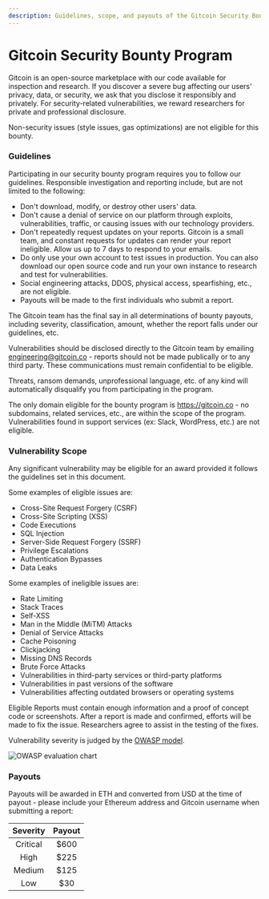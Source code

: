 ```yaml
---
description: Guidelines, scope, and payouts of the Gitcoin Security Bounty Program.
---
```


# Gitcoin Security Bounty Program

Gitcoin is an open-source marketplace with our code available for inspection and research. If you discover a severe bug affecting our users' privacy, data, or security, we ask that you disclose it responsibly and privately. For security-related vulnerabilities, we reward researchers for private and professional disclosure.

Non-security issues (style issues, gas optimizations) are not eligible for this bounty.

### Guidelines <a href="#guidelines" id="guidelines"></a>

Participating in our security bounty program requires you to follow our guidelines. Responsible investigation and reporting include, but are not limited to the following:

* Don't download, modify, or destroy other users' data.
* Don't cause a denial of service on our platform through exploits, vulnerabilities, traffic, or causing issues with our technology providers.
* Don't repeatedly request updates on your reports. Gitcoin is a small team, and constant requests for updates can render your report ineligible. Allow us up to 7 days to respond to your emails.
* Do only use your own account to test issues in production. You can also download our open source code and run your own instance to research and test for vulnerabilities.
* Social engineering attacks, DDOS, physical access, spearfishing, etc., are not eligible.
* Payouts will be made to the first individuals who submit a report.

The Gitcoin team has the final say in all determinations of bounty payouts, including severity, classification, amount, whether the report falls under our guidelines, etc.

Vulnerabilities should be disclosed directly to the Gitcoin team by emailing engineering@gitcoin.co - reports should not be made publically or to any third party. These communications must remain confidential to be eligible.

Threats, ransom demands, unprofessional language, etc. of any kind will automatically disqualify you from participating in the program.

The only domain eligible for the bounty program is https://gitcoin.co - no subdomains, related services, etc., are within the scope of the program. Vulnerabilities found in support services (ex: Slack, WordPress, etc.) are not eligible.

### Vulnerability Scope <a href="#vulnerability-scope" id="vulnerability-scope"></a>

Any significant vulnerability may be eligible for an award provided it follows the guidelines set in this document.

Some examples of eligible issues are:

* Cross-Site Request Forgery (CSRF)
* Cross-Site Scripting (XSS)
* Code Executions
* SQL Injection
* Server-Side Request Forgery (SSRF)
* Privilege Escalations
* Authentication Bypasses
* Data Leaks

Some examples of ineligible issues are:

* Rate Limiting
* Stack Traces
* Self-XSS
* Man in the Middle (MiTM) Attacks
* Denial of Service Attacks
* Cache Poisoning
* Clickjacking
* Missing DNS Records
* Brute Force Attacks
* Vulnerabilities in third-party services or third-party platforms
* Vulnerabilities in past versions of the software
* Vulnerabilities affecting outdated browsers or operating systems

Eligible Reports must contain enough information and a proof of concept code or screenshots. After a report is made and confirmed, efforts will be made to fix the issue. Researchers agree to assist in the testing of the fixes.

Vulnerability severity is judged by the [OWASP model](https://www.owasp.org/index.php/OWASP\_Risk\_Rating\_Methodology).

![OWASP evaluation chart](https://gitcoincontent.s3-us-west-2.amazonaws.com/owasp.png)

### Payouts

Payouts will be awarded in ETH and converted from USD at the time of payout - please include your Ethereum address and Gitcoin username when submitting a report:

| Severity | Payout |
| :------: | :----: |
| Critical |  $600  |
|   High   |  $225  |
|  Medium  |  $125  |
|    Low   |   $30  |

